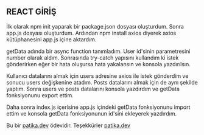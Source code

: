 ## REACT GİRİŞ
İlk olarak npm init yaparak bir package.json dosyası oluşturdum. Sonra app.js dosyası oluşturdum. Ardından npm install axios diyerek axios kütüphanesini app.js içine aktardım. 

getData adında bir async function tanımladım. User id'sinin parametresini number olarak aldım. Sonrasında try-catch yapısını kullandım ki istek gönderirken eğer bir hata oluşursa hata yakalansın ve konsola yazdırılsın. 

Kullanıcı datalarını almak için users adresine axios ile istek gönderdim ve sonucu users değişkenine atadım. Posts datalarını almak için de aynı şekilde yaptım. Sonra users ve posts datalarını konsola yazdırdım ve getData fonksiyonunu export ettim. 

Daha sonra index.js içerisine app.js içindeki getData fonksiyonunu import ettim ve konsola getData fonksiyonunun id'sini ekleyerek yazdırdım.

Bu bir [patika.dev](https://www.patika.dev/tr) ödevidir. 
Teşekkürler [patika.dev](https://www.patika.dev/tr)
